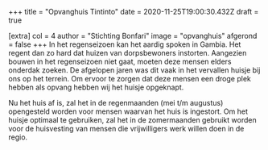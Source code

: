 +++
title = "Opvanghuis Tintinto"
date = 2020-11-25T19:00:30.432Z
draft = true

[extra]
col = 4
author = "Stichting Bonfari"
image = "opvanghuis"
afgerond = false
+++
In het regenseizoen kan het aardig spoken in Gambia. Het regent dan zo hard dat huizen van dorpsbewoners instorten. Aangezien bouwen in het regenseizoen niet gaat, moeten deze mensen elders onderdak zoeken. De afgelopen jaren was dit vaak in het vervallen huisje bij ons op het terrein. Om ervoor te zorgen dat deze mensen een droge plek hebben als opvang hebben wij het huisje opgeknapt. 

Nu het huis af is, zal het in de regenmaanden (mei t/m augustus) opengesteld worden voor mensen waarvan het huis is ingestort. Om het huisje optimaal te gebruiken, zal het in de zomermaanden gebruikt worden voor de huisvesting van mensen die vrijwilligers werk willen doen in de regio.